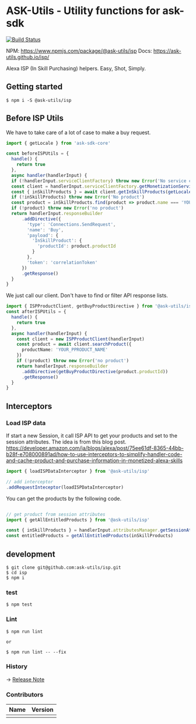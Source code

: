 # ASK-Utils - Utility functions for ask-sdk
[![Build Status](https://travis-ci.org/ask-utils/isp.svg?branch=master)](https://travis-ci.org/ask-utils/isp)

NPM: https://www.npmjs.com/package/@ask-utils/isp
Docs: https://ask-utils.github.io/isp/

Alexa ISP (In Skill Purchasing) helpers.
Easy, Shot, Simply.

## Getting started

```
$ npm i -S @ask-utils/isp
```

## Before ISP Utils
We have to take care of a lot of case to make a buy request.

```typescript
import { getLocale } from 'ask-sdk-core'

const beforeISPUtils = {
  handle() {
    return true
  },
  async handler(handlerInput) {
  if (!handlerInput.serviceClientFactory) throw new Error('No service client')
  const client = handlerInput.serviceClientFactory.getMonetizationServiceClient()
  const { inSkillProducts } = await client.getInSkillProducts(getLocale(handlerInput.requestEnvelope))
  if (!inSkillProducts) throw new Error('No product')
  const product = inSkillProducts.find(product => product.name === 'YOUR_PPRODUCT_NAME')
  if (!product) throw new Error('no product')
  return handlerInput.responseBuilder
      .addDirective({
        'type': 'Connections.SendRequest',
        'name': 'Buy',
        'payload': {
          'InSkillProduct': {
            'productId': product.productId
          }
        },
        'token': 'correlationToken'
      })
      .getResponse()
  }
}
```

We just call our client. Don't have to find or filter API response lists.

```typescript
import { ISPProductClient, getBuyProductDirective } from '@ask-utils/isp'
const afterISPUtils = {
  handle() {
    return true
  },
  async handler(handlerInput) {
    const client = new ISPProductClient(handlerInput)
    const product = await client.searchProduct({
      productName: 'YOUR_PPRODUCT_NAME'
    })
    if (!product) throw new Error('no product')
    return handlerInput.responseBuilder
      .addDirective(getBuyProductDirective(product.productId))
      .getResponse()
  }
}
```

## Interceptors

### Load ISP data
If start a new Session, it call ISP API to get your products and set to the session attributes.
The idea is from this blog post.
https://developer.amazon.com/ja/blogs/alexa/post/75ee61df-8365-44bb-b28f-e708000891ad/how-to-use-interceptors-to-simplify-handler-code-and-cache-product-and-purchase-information-in-monetized-alexa-skills

```typescript
import { loadISPDataInterceptor } from '@ask-utils/isp'

// add interceptor
.addRequestInteceptor(loadISPDataInterceptor)
```

You can get the products by the following code.

```typescript

// get product from session attributes
import { getAllEntitledProducts } from '@ask-utils/isp'

const { inSkillProducts } = handlerInput.attributesManager.getSessionAttributes()
const entitledProducts = getAllEntitledProducts(inSkillProducts)
```

## development

```
$ git clone git@github.com:ask-utils/isp.git
$ cd isp
$ npm i
```

### test

```
$ npm test
```

### Lint

```
$ npm run lint

or

$ npm run lint -- --fix
```

### History
-> [Release Note](https://github.com/ask-utils/isp/releases)


### Contributors

|Name|Version|
|:--|:--|
|[]()||
